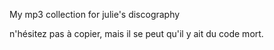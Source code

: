 My mp3 collection for julie's discography

n'hésitez pas à copier, mais il se peut qu'il y ait du code mort.
